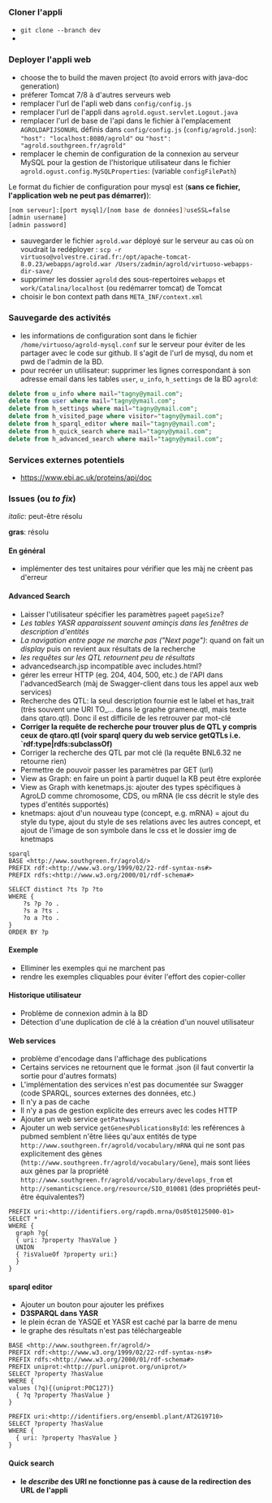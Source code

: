 ### Cloner l'appli
*  `git clone --branch dev `
*   


### Deployer l'appli web
*  choose the <default profile> to build the maven project (to avoid errors with java-doc generation) 
*  préferer Tomcat 7/8 à d'autres serveurs web
*  remplacer l'url de l'apli web dans `config/config.js`
*  remplacer l'url de l'appli dans `agrold.ogust.servlet.Logout.java`
*  remplacer l'url de base de l'api dans le fichier à l'emplacement `AGROLDAPIJSONURL` définis dans `config/config.js` (`config/agrold.json`): `"host": "localhost:8080/agrold"` ou `"host": "agrold.southgreen.fr/agrold"`
*  remplacer le chemin de configuration de la connexion au serveur MySQL pour la gestion de l'historique utilisateur dans le fichier `agrold.ogust.config.MySQLProperties`: (variable `configFilePath`)

Le format du fichier de configuration pour mysql est (**sans ce fichier, l'application web ne peut pas démarrer)**):

```bash
[nom serveur]:[port mysql]/[nom base de données]?useSSL=false
[admin username]
[admin password]
```

*  sauvegarder le fichier `agrold.war` déployé sur le serveur au cas où on voudrait la redéployer : `scp -r virtuoso@volvestre.cirad.fr:/opt/apache-tomcat-8.0.23/webapps/agrold.war /Users/zadmin/agrold/virtuoso-webapps-dir-save/`
*  supprimer les dossier `agrold` des sous-repertoires `webapps` et `work/Catalina/localhost` (ou redémarrer tomcat) de Tomcat
*  choisir le bon context path dans `META_INF/context.xml`


### Sauvegarde des activités
*  les informations de configuration sont dans le fichier `/home/virtuoso/agrold-mysql.conf` 
sur le serveur pour éviter de les partager avec le code sur github. Il s'agit de l'url de mysql, du nom et pwd de l'admin de la BD. 
*  pour recréer un utilisateur: supprimer les lignes correspondant à son adresse email dans les tables `user`, `u_info`, `h_settings` de la BD `agrold`:

```sql
delete from u_info where mail="tagny@ymail.com";
delete from user where mail="tagny@ymail.com";
delete from h_settings where mail="tagny@ymail.com";
delete from h_visited_page where visitor="tagny@ymail.com";
delete from h_sparql_editor where mail="tagny@ymail.com";
delete from h_quick_search where mail="tagny@ymail.com";
delete from h_advanced_search where mail="tagny@ymail.com";
```

### Services externes potentiels
*  https://www.ebi.ac.uk/proteins/api/doc


### Issues (ou *to fix*)

*italic*: peut-être résolu

**gras**: résolu

#### En général
* implémenter des test unitaires pour vérifier que les màj ne crèent pas d'erreur

#### Advanced Search
*  Laisser l'utilisateur spécifier les paramètres `page`et `pageSize`?
*  *Les tables YASR apparaissent souvent aminçis dans les fenêtres de description d'entités*
*  *La navigation entre page ne marche pas ("Next page")*: quand on fait un *display* puis on revient aux résultats de la recherche
*  *les requêtes sur les QTL retournent peu de résultats*
*  advancedsearch.jsp incompatible avec includes.html?
*  gérer les erreur HTTP (eg. 204, 404, 500, etc.) de l'API dans l'advancedSearch (màj de Swagger-client dans tous les appel aux web services)
*  Recherche des QTL: la seul description fournie est le label et has_trait (très souvent une URI TO_... dans le graphe gramene.qtl, mais texte dans qtaro.qtl). Donc il est difficile de les retrouver par mot-clé
*  **Corriger la requête de recherche pour trouver plus de QTL y compris ceux de qtaro.qtl (voir sparql query du web service getQTLs i.e. `rdf:type|rdfs:subclassOf)**
*  Corriger la recherche des QTL par mot clé (la requête BNL6.32 ne retourne rien)
*  Permettre de pouvoir passer les paramètres par GET (url)
*  View as Graph: en faire un point à partir duquel la KB peut être explorée
*  View as Graph with kenetmaps.js: ajouter des types spécifiques à AgroLD comme chromosome, CDS, ou mRNA (le css décrit le style des types d'entités supportés) 
*  knetmaps: ajout d'un nouveau type (concept, e.g. mRNA) = ajout du style du type, ajout du style de ses relations avec les autres concept, et ajout de l'image de son symbole dans le css et le dossier img de knetmaps
```
sparql
BASE <http://www.southgreen.fr/agrold/>
PREFIX rdf:<http://www.w3.org/1999/02/22-rdf-syntax-ns#>
PREFIX rdfs:<http://www.w3.org/2000/01/rdf-schema#>

SELECT distinct ?ts ?p ?to
WHERE { 
    ?s ?p ?o . 
  	?s a ?ts .
  	?o a ?to .
} 
ORDER BY ?p
```

#### Exemple
*  Elliminer les exemples qui ne marchent pas
*  rendre les exemples cliquables pour éviter l'effort des copier-coller

#### Historique utilisateur
*  Problème de connexion admin à la BD
*  Détection d'une duplication de clé à la création d'un nouvel utilisateur

#### Web services
*  problème d'encodage dans l'affichage des publications
*  Certains services ne retournent que le format .json (il faut convertir la sortie pour d'autres formats)
*  L'implémentation des services n'est pas documentée sur Swagger (code SPARQL, sources externes des données, etc.)
*  Il n'y a pas de cache
*  Il n'y a pas de gestion explicite des erreurs avec les codes HTTP
*  Ajouter un web service `getPathways`
*  Ajouter un web service `getGenesPublicationsById`: les reférences à pubmed semblent n'être liées qu'aux entités 
de type `http://www.southgreen.fr/agrold/vocabulary/mRNA` qui ne sont pas explicitement des gènes (`http://www.southgreen.fr/agrold/vocabulary/Gene`), mais sont liées 
aux gènes par la propriété `http://www.southgreen.fr/agrold/vocabulary/develops_from` et `http://semanticscience.org/resource/SIO_010081` 
(des propriétés peut-être équivalentes?) 
```sparql
PREFIX uri:<http://identifiers.org/rapdb.mrna/Os05t0125000-01>
SELECT *
WHERE {
  graph ?g{
  { uri: ?property ?hasValue }
  UNION
  { ?isValueOf ?property uri:}
  }
}
```

#### sparql editor
*  Ajouter un bouton pour ajouter les préfixes
*  **D3SPARQL dans YASR**
*  le plein écran de YASQE et YASR est caché par la barre de menu
*  le graphe des résultats n'est pas téléchargeable
```sparql
BASE <http://www.southgreen.fr/agrold/>
PREFIX rdf:<http://www.w3.org/1999/02/22-rdf-syntax-ns#>
PREFIX rdfs:<http://www.w3.org/2000/01/rdf-schema#>
PREFIX uniprot:<http://purl.uniprot.org/uniprot/>
SELECT ?property ?hasValue 
WHERE {
values (?q){(uniprot:P0C127)}
  { ?q ?property ?hasValue }
}
```
```sparql
PREFIX uri:<http://identifiers.org/ensembl.plant/AT2G19710>
SELECT ?property ?hasValue 
WHERE {
  { uri: ?property ?hasValue }
}
```


#### Quick search
*  **le *describe* des URI ne fonctionne pas à cause de la redirection des URL de l'appli**